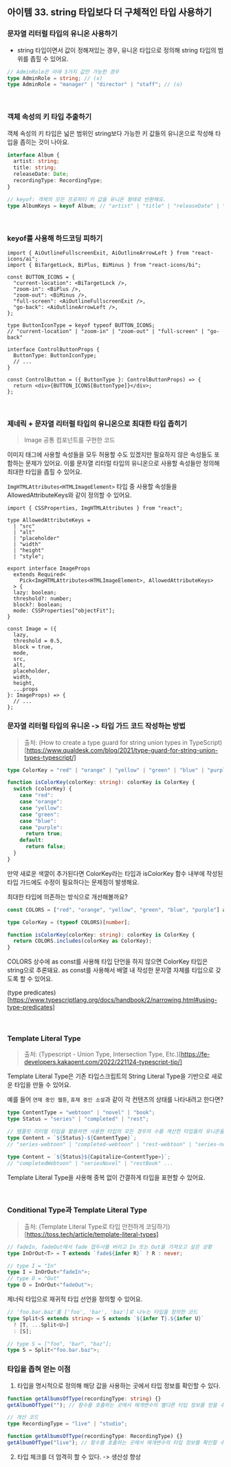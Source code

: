 ## 아이템 33. string 타입보다 더 구체적인 타입 사용하기

### 문자열 리터럴 타입의 유니온 사용하기

- string 타입이면서 값이 정해져있는 경우, 유니온 타입으로 정의해 string 타입의 범위를 좁힐 수 있어요.

```typescript
// AdminRole은 아래 3가지 값만 가능한 경우
type AdminRole = string; // (x)
type AdminRole = "manager" | "director" | "staff"; // (o)
```

<br />

### 객체 속성의 키 타입 추출하기

객체 속성의 키 타입은 넓은 범위인 string보다 가능한 키 값들의 유니온으로 작성해 타입을 좁히는 것이 나아요.

```typescript
interface Album {
  artist: string;
  title: string;
  releaseDate: Date;
  recordingType: RecordingType;
}

// keyof: 객체의 모든 프로퍼티 키 값을 유니온 형태로 반환해요.
type AlbumKeys = keyof Album; // "artist" | "title" | "releaseDate" | "recordingType"
```

<br />

### keyof를 사용해 하드코딩 피하기

```tsx
import { AiOutlineFullscreenExit, AiOutlineArrowLeft } from "react-icons/ai";
import { BiTargetLock, BiPlus, BiMinus } from "react-icons/bi";

const BUTTON_ICONS = {
  "current-location": <BiTargetLock />,
  "zoom-in": <BiPlus />,
  "zoom-out": <BiMinus />,
  "full-screen": <AiOutlineFullscreenExit />,
  "go-back": <AiOutlineArrowLeft />,
};

type ButtonIconType = keyof typeof BUTTON_ICONS;
// "current-location" | "zoom-in" | "zoom-out" | "full-screen" | "go-back"

interface ControlButtonProps {
  ButtonType: ButtonIconType;
  // ...
}

const ControlButton = ({ ButtonType }: ControlButtonProps) => {
  return <div>{BUTTON_ICONS[ButtonType]}</div>;
};
```

<br />

### 제네릭 + 문자열 리터럴 타입의 유니온으로 최대한 타입 좁히기

> Image 공통 컴포넌트를 구현한 코드

이미지 태그에 사용할 속성들을 모두 허용할 수도 있겠지만 필요하지 않은 속성들도 포함하는 문제가 있어요.
이를 문자열 리터럴 타입의 유니온으로 사용할 속성들만 정의해 최대한 타입을 좁힐 수 있어요.

`ImgHTMLAttributes<HTMLImageElement>` 타입 중 사용할 속성들을 AllowedAttributeKeys와 같이 정의할 수 있어요.

```tsx
import { CSSProperties, ImgHTMLAttributes } from "react";

type AllowedAttributeKeys =
  | "src"
  | "alt"
  | "placeholder"
  | "width"
  | "height"
  | "style";

export interface ImageProps
  extends Required<
    Pick<ImgHTMLAttributes<HTMLImageElement>, AllowedAttributeKeys>
  > {
  lazy: boolean;
  threshold?: number;
  block?: boolean;
  mode: CSSProperties["objectFit"];
}

const Image = ({
  lazy,
  threshold = 0.5,
  block = true,
  mode,
  src,
  alt,
  placeholder,
  width,
  height,
  ...props
}: ImageProps) => {
  // ...
};
```

### 문자열 리터럴 타입의 유니온 -> 타입 가드 코드 작성하는 방법

> 출처: (How to create a type guard for string union types in TypeScript)[https://www.qualdesk.com/blog/2021/type-guard-for-string-union-types-typescript/]

```typescript
type ColorKey = "red" | "orange" | "yellow" | "green" | "blue" | "purple";

function isColorKey(colorKey: string): colorKey is ColorKey {
  switch (colorKey) {
    case "red":
    case "orange":
    case "yellow":
    case "green":
    case "blue":
    case "purple":
      return true;
    default:
      return false;
  }
}
```

만약 새로운 색깔이 추가된다면 ColorKey라는 타입과 isColorKey 함수 내부에 작성된 타입 가드에도 수정이 필요하다는 문제점이 발생해요.

최대한 타입에 의존하는 방식으로 개선해볼까요?

```typescript
const COLORS = ["red", "orange", "yellow", "green", "blue", "purple"] as const;

type ColorKey = (typeof COLORS)[number];

function isColorKey(colorKey: string): colorKey is ColorKey {
  return COLORS.includes(colorKey as ColorKey);
}
```

COLORS 상수에 as const를 사용해 타입 단언을 하지 않으면 ColorKey 타입은 string으로 추론돼요.
as const를 사용해서 배열 내 작성한 문자열 자체를 타입으로 갖도록 할 수 있어요.

(type predicates)[https://www.typescriptlang.org/docs/handbook/2/narrowing.html#using-type-predicates]

<br />

### Template Literal Type

> 출처: (Typescript - Union Type, Intersection Type, Etc.)[https://fe-developers.kakaoent.com/2022/221124-typescript-tip/]

Template Literal Type은 기존 타입스크립트의 String Literal Type을 기반으로 새로운 타입을 만들 수 있어요.

예를 들어 `연재 중인 웹툰`, `휴재 중인 소설`과 같이 각 컨텐츠의 상태를 나타내려고 한다면?

```typescript
type ContentType = "webtoon" | "novel" | "book";
type Status = "series" | "completed" | "rest";

// 템플릿 리터럴 타입을 활용하면 사용한 타입의 모든 경우의 수를 계산한 타입들의 유니온을 반환한다.
type Content = `${Status}-${ContentType}`;
// "series-webtoon" | "completed-webtoon" | "rest-webtoon" | "series-novel" ...

type Content = `${Status}${Capitalize<ContentType>}`;
// "completedWebtoon" | "seriesNovel" | "restBook" ...
```

Template Literal Type을 사용해 중복 없이 간결하게 타입을 표현할 수 있어요.

<br />

### Conditional Type과 Template Literal Type

> 출처: (Template Literal Type로 타입 안전하게 코딩하기)[https://toss.tech/article/template-literal-types]

```typescript
// fadeIn, fadeOut에서 fade 접두사를 버리고 In 또는 Out을 가져오고 싶은 상황
type InOrOut<T> = T extends `fade${infer R}` ? R : never;

// type I = "In"
type I = InOrOut<"fadeIn">;
// type O = "Out"
type O = InOrOut<"fadeOut">;
```

제너릭 타입으로 재귀적 타입 선언을 정의할 수 있어요.

```typescript
// 'foo.bar.baz'를 ['foo', 'bar', 'baz']로 나누는 타입을 정의한 코드
type Split<S extends string> = S extends `${infer T}.${infer U}`
  ? [T, ...Split<U>]
  : [S];

// type S = ["foo", "bar", "baz"];
type S = Split<"foo.bar.baz">;
```

### 타입을 좁혀 얻는 이점

1. 타입을 명시적으로 정의해 해당 값을 사용하는 곳에서 타입 정보를 확인할 수 있다.

```typescript
function getAlbumsOfType(recordingType: string) {}
getAlbumOfType(""); // 함수를 호출하는 곳에서 매개변수의 별다른 타입 정보를 얻을 수 없다.

// 개선 코드
type RecordingType = "live" | "studio";

function getAlbumsOfType(recordingType: RecordingType) {}
getAlbumOfType("live"); // 함수를 호출하는 곳에서 매개변수의 타입 정보를 확인할 수 있다.
```

2. 타입 체크를 더 엄격히 할 수 있다. -> 생산성 향상
